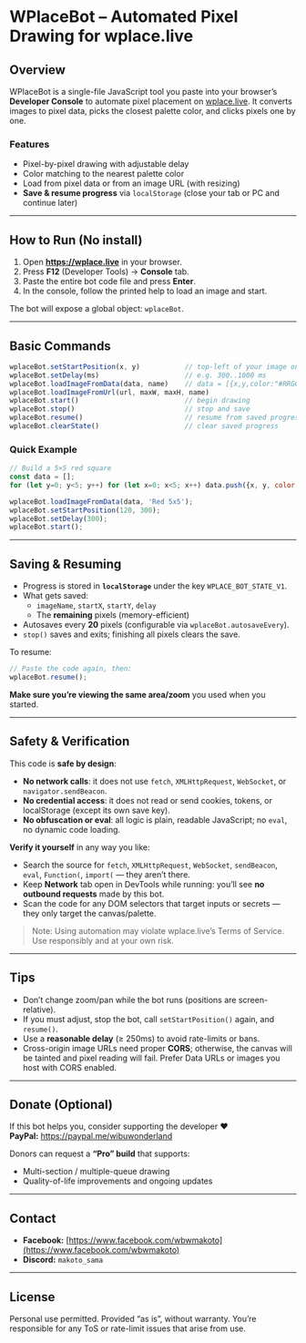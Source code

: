 # WPlaceBot – Automated Pixel Drawing for wplace.live

## Overview
WPlaceBot is a single-file JavaScript tool you paste into your browser’s **Developer Console** to automate pixel placement on [wplace.live](https://wplace.live). It converts images to pixel data, picks the closest palette color, and clicks pixels one by one.

### Features
- Pixel-by-pixel drawing with adjustable delay  
- Color matching to the nearest palette color  
- Load from pixel data or from an image URL (with resizing)  
- **Save & resume progress** via `localStorage` (close your tab or PC and continue later)  

---

## How to Run (No install)
1. Open **https://wplace.live** in your browser.  
2. Press **F12** (Developer Tools) → **Console** tab.  
3. Paste the entire bot code file and press **Enter**.  
4. In the console, follow the printed help to load an image and start.  

The bot will expose a global object: `wplaceBot`.

---

## Basic Commands
```js
wplaceBot.setStartPosition(x, y)           // top-left of your image on the current view
wplaceBot.setDelay(ms)                     // e.g. 300..1000 ms
wplaceBot.loadImageFromData(data, name)    // data = [{x,y,color:"#RRGGBB"}, ...]
wplaceBot.loadImageFromUrl(url, maxW, maxH, name)
wplaceBot.start()                          // begin drawing
wplaceBot.stop()                           // stop and save
wplaceBot.resume()                         // resume from saved progress
wplaceBot.clearState()                     // clear saved progress
```

### Quick Example
```js
// Build a 5×5 red square
const data = [];
for (let y=0; y<5; y++) for (let x=0; x<5; x++) data.push({x, y, color:'#FF0000'});

wplaceBot.loadImageFromData(data, 'Red 5x5');
wplaceBot.setStartPosition(120, 300);
wplaceBot.setDelay(300);
wplaceBot.start();
```

---

## Saving & Resuming
- Progress is stored in **`localStorage`** under the key `WPLACE_BOT_STATE_V1`.  
- What gets saved:  
  - `imageName`, `startX`, `startY`, `delay`  
  - The **remaining** pixels (memory-efficient)  
- Autosaves every **20** pixels (configurable via `wplaceBot.autosaveEvery`).  
- `stop()` saves and exits; finishing all pixels clears the save.  

To resume:
```js
// Paste the code again, then:
wplaceBot.resume();
```
**Make sure you’re viewing the same area/zoom** you used when you started.

---

## Safety & Verification
This code is **safe by design**:
- **No network calls**: it does not use `fetch`, `XMLHttpRequest`, `WebSocket`, or `navigator.sendBeacon`.  
- **No credential access**: it does not read or send cookies, tokens, or localStorage (except its own save key).  
- **No obfuscation or eval**: all logic is plain, readable JavaScript; no `eval`, no dynamic code loading.  

**Verify it yourself** in any way you like:
- Search the source for `fetch`, `XMLHttpRequest`, `WebSocket`, `sendBeacon`, `eval`, `Function(`, `import(` — they aren’t there.  
- Keep **Network** tab open in DevTools while running: you’ll see **no outbound requests** made by this bot.  
- Scan the code for any DOM selectors that target inputs or secrets — they only target the canvas/palette.

> Note: Using automation may violate wplace.live’s Terms of Service. Use responsibly and at your own risk.

---

## Tips
- Don’t change zoom/pan while the bot runs (positions are screen-relative).  
- If you must adjust, stop the bot, call `setStartPosition()` again, and `resume()`.  
- Use a **reasonable delay** (≥ 250ms) to avoid rate-limits or bans.  
- Cross-origin image URLs need proper **CORS**; otherwise, the canvas will be tainted and pixel reading will fail. Prefer Data URLs or images you host with CORS enabled.

---

## Donate (Optional)
If this bot helps you, consider supporting the developer ❤️  
**PayPal:** https://paypal.me/wibuwonderland  

Donors can request a **“Pro” build** that supports:
- Multi-section / multiple-queue drawing  
- Quality-of-life improvements and ongoing updates  

---

## Contact
- **Facebook:** [https://www.facebook.com/wbwmakoto](https://www.facebook.com/wbwmakoto)  
- **Discord:** `makoto_sama`  

---

## License
Personal use permitted. Provided “as is”, without warranty. You’re responsible for any ToS or rate-limit issues that arise from use.

